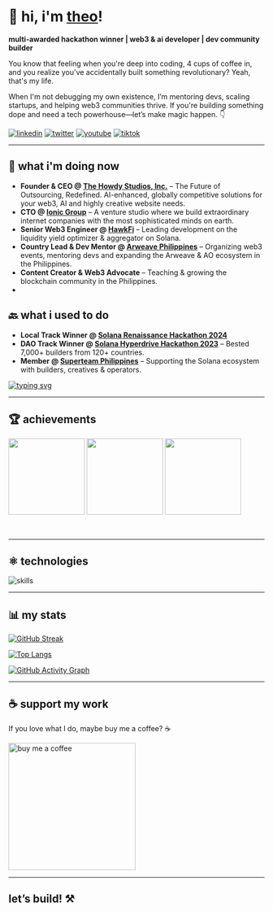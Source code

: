 # 👋 hi, i'm [theo](https://theoin.tech/)!

**multi-awarded hackathon winner | web3 & ai developer | dev community builder**

You know that feeling when you're deep into coding, 4 cups of coffee in, and you realize you've accidentally built something revolutionary? Yeah, that's my life.

When I'm not debugging my own existence, I’m mentoring devs, scaling startups, and helping web3 communities thrive. If you're building something dope and need a tech powerhouse—let’s make magic happen. 👇

[![linkedin](https://img.shields.io/badge/linkedin-%230077b5.svg?&style=flat-square&logo=linkedin&logoColor=white)](https://www.linkedin.com/in/theoroque/) [![twitter](https://img.shields.io/badge/twitter-%231da1f2.svg?&style=flat-square&logo=twitter&logoColor=white)](https://twitter.com/theointech) [![youtube](https://img.shields.io/badge/youtube-%23ff0000.svg?&style=flat-square&logo=youtube&logoColor=white)](https://www.youtube.com/@theointech) [![tiktok](https://img.shields.io/badge/tiktok-%23000000.svg?&style=flat-square&logo=tiktok&logoColor=white)](https://www.tiktok.com/@theointech)

---

## 🚀 what i'm doing now

- **Founder & CEO @ [The Howdy Studios, Inc.](https://thehowdystudios.com/)** – The Future of Outsourcing, Redefined. AI-enhanced, globally competitive solutions for your web3, AI and highly creative website needs.
- **CTO @ [Ionic Group](https://www.ionic-group.co/)** – A venture studio where we build extraordinary internet companies with the most sophisticated minds on earth.
- **Senior Web3 Engineer @ [HawkFi](https://hawkfi.ag/)** – Leading development on the liquidity yield optimizer & aggregator on Solana.
- **Country Lead & Dev Mentor @ [Arweave Philippines](https://x.com/ArweavePH)** – Organizing web3 events, mentoring devs and expanding the Arweave & AO ecosystem in the Philippines.
- **Content Creator & Web3 Advocate** – Teaching & growing the blockchain community in the Philippines.
-

## 🔙 what i used to do

- **Local Track Winner @ [Solana Renaissance Hackathon 2024](https://www.colosseum.org/renaissance)**
- **DAO Track Winner @ [Solana Hyperdrive Hackathon 2023](https://solana.com/hyperdrive)** – Bested 7,000+ builders from 120+ countries.
- **Member @ [Superteam Philippines](https://phl.superteam.fun/)** – Supporting the Solana ecosystem with builders, creatives & operators.

[![typing svg](https://readme-typing-svg.herokuapp.com/?lines=i'm+building+nonstop;but+you+can+still+hire+me+:d)](https://git.io/typing-svg)

---

## 🏆 achievements

<a href="https://dorahacks.io/badge/b5775" target="_blank"><img src="https://raw.githubusercontent.com/theointech/theointech/main/Polygon [APAC] DevX Hackathon Winner.png" height="150"/></a>
<a href="https://opensea.io/assets/matic/0x5c4e5ae2adead056fd39badce6a5a0e4cebec3ee/12" target="_blank"><img src="https://raw.githubusercontent.com/theointech/theointech/main/nw-s3-cert.jpg" height="150"/></a>
<a href="https://www.credly.com/badges/c1aea045-1f54-42ac-90da-6a0f3d182135/public_url" target="_blank"><img src="https://raw.githubusercontent.com/theointech/theointech/main/AWS Certified - Cloud Practitioner.png" height="150"/></a>

<br />

---

## ⚛️ technologies

![skills](https://skillicons.dev/icons?i=vercel,aws,azure,supabase,ts,react,next,lua,tailwind,rust,solidity,graphql,mysql,git,figma&theme=light)

---

## 📊 my stats

[![GitHub Streak](https://streak-stats.demolab.com/?user=theointech)](https://git.io/streak-stats)

[![Top Langs](https://github-readme-stats.vercel.app/api/top-langs/?username=theointech&layout=compact&theme=radical)](https://github.com/anuraghazra/github-readme-stats)

[![GitHub Activity Graph](https://github-readme-activity-graph.vercel.app/graph?username=theointech&theme=tokyo-night)](https://github.com/theointech/github-readme-activity-graph)

---

## ☕ support my work

If you love what I do, maybe buy me a coffee? ☕

<a href="https://www.buymeacoffee.com/theointech" target="_blank"><img src="https://cdn.buymeacoffee.com/buttons/v2/default-black.png" alt="buy me a coffee" width="250"></a>

---

## let’s build! ⚒️
